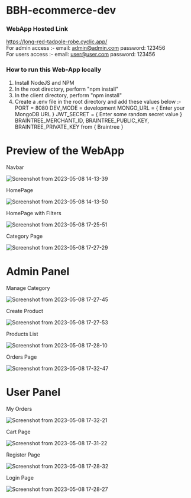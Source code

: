 # BBH-ecommerce-dev

### WebApp Hosted Link
https://long-red-tadpole-robe.cyclic.app/   
For admin access :- email: admin@admin.com  password: 123456   
For users access :- email: user@user.com  password: 123456

### How to run this Web-App locally
1. Install NodeJS and NPM
2. In the root directory, perform "npm install"
3. In the client directory, perform "npm install"
4. Create a .env file in the root directory and add these values below :-
PORT = 8080
DEV_MODE = development
MONGO_URL = { Enter your MongoDB URL }
JWT_SECRET = { Enter some random secret value }
BRAINTREE_MERCHANT_ID, BRAINTREE_PUBLIC_KEY, BRAINTREE_PRIVATE_KEY from { Braintree }

# Preview of the WebApp  

Navbar

![Screenshot from 2023-05-08 14-13-39](https://user-images.githubusercontent.com/56696028/236820285-ce817c9a-5dcc-4ec4-9460-32e686d1194a.png)


HomePage

![Screenshot from 2023-05-08 14-13-50](https://user-images.githubusercontent.com/56696028/236820451-9df542b4-4577-4444-bc7a-a90857cfcdb0.png)


HomePage with Filters

![Screenshot from 2023-05-08 17-25-51](https://user-images.githubusercontent.com/56696028/236820544-e7887e1d-4f23-4a5a-a1dd-5bba38c1a582.png)


Category Page

![Screenshot from 2023-05-08 17-27-29](https://user-images.githubusercontent.com/56696028/236820595-10f17393-e90e-4863-b94e-047e76b0f37f.png)


# Admin Panel

Manage Category

![Screenshot from 2023-05-08 17-27-45](https://user-images.githubusercontent.com/56696028/236821126-2dd216e7-0fe6-41e0-a104-3a4bb4799b07.png)

Create Product

![Screenshot from 2023-05-08 17-27-53](https://user-images.githubusercontent.com/56696028/236821191-48ef590e-56f7-4dd1-ac65-fcfbb4a2d813.png)

Products List

![Screenshot from 2023-05-08 17-28-10](https://user-images.githubusercontent.com/56696028/236821275-757451c0-5695-47ae-8f64-09414097c458.png)

Orders Page

![Screenshot from 2023-05-08 17-32-47](https://user-images.githubusercontent.com/56696028/236821379-8878590a-d7a8-4cb0-99d5-1ca3af3b5f0c.png)


# User Panel 

My Orders

![Screenshot from 2023-05-08 17-32-21](https://user-images.githubusercontent.com/56696028/236821529-f67787c3-5fbc-4312-973f-c492f048c31a.png)

Cart Page

![Screenshot from 2023-05-08 17-31-22](https://user-images.githubusercontent.com/56696028/236821590-0186e642-3d15-4140-928d-6c2da6cb43f7.png)

Register Page

![Screenshot from 2023-05-08 17-28-32](https://user-images.githubusercontent.com/56696028/236821657-cff9a7d4-aff0-4bd1-a8b2-69c113491138.png)

Login Page 

![Screenshot from 2023-05-08 17-28-27](https://user-images.githubusercontent.com/56696028/236821692-3160ba25-71dc-4851-9eb6-c97fa7220e22.png)


